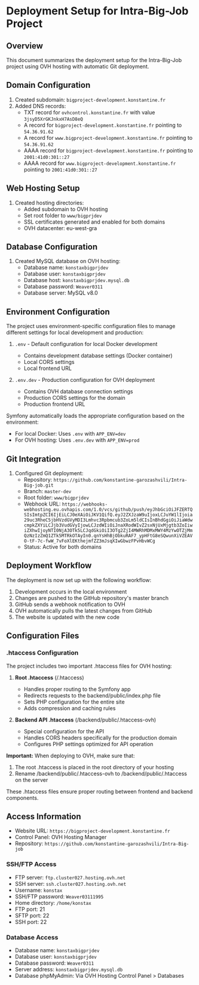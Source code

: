 # Deployment Setup for Intra-Big-Job Project

## Overview

This document summarizes the deployment setup for the Intra-Big-Job project using OVH hosting with automatic Git deployment.

## Domain Configuration

1. Created subdomain: `bigproject-development.konstantine.fr`
2. Added DNS records:
   - TXT record for `ovhcontrol.konstantine.fr` with value `3jsyD5XrGKJnkxH7AsD8eQ`
   - A record for `bigproject-development.konstantine.fr` pointing to `54.36.91.62`
   - A record for `www.bigproject-development.konstantine.fr` pointing to `54.36.91.62`
   - AAAA record for `bigproject-development.konstantine.fr` pointing to `2001:41d0:301::27`
   - AAAA record for `www.bigproject-development.konstantine.fr` pointing to `2001:41d0:301::27`

## Web Hosting Setup

1. Created hosting directories:
   - Added subdomain to OVH hosting
   - Set root folder to `www/bigprjdev`
   - SSL certificates generated and enabled for both domains
   - OVH datacenter: eu-west-gra

## Database Configuration

1. Created MySQL database on OVH hosting:
   - Database name: `konstaxbigprjdev`
   - Database user: `konstaxbigprjdev`
   - Database host: `konstaxbigprjdev.mysql.db`
   - Database password: `Weaver0311`
   - Database server: MySQL v8.0

## Environment Configuration

The project uses environment-specific configuration files to manage different settings for local development and production:

1. `.env` - Default configuration for local Docker development
   - Contains development database settings (Docker container)
   - Local CORS settings
   - Local frontend URL

2. `.env.dev` - Production configuration for OVH deployment
   - Contains OVH database connection settings
   - Production CORS settings for the domain
   - Production frontend URL

Symfony automatically loads the appropriate configuration based on the environment:
- For local Docker: Uses `.env` with `APP_ENV=dev`
- For OVH hosting: Uses `.env.dev` with `APP_ENV=prod`

## Git Integration

1. Configured Git deployment:
   - Repository: `https://github.com/konstantine-garozashvili/Intra-Big-job.git`
   - Branch: `master-dev`
   - Root folder: `www/bigprjdev`
   - Webhook URL: `https://webhooks-webhosting.eu.ovhapis.com/1.0/vcs/github/push/eyJhbGciOiJFZERTQSIsImtpZCI6IjEiLCJ0eXAiOiJKV1QifQ.eyJ2ZXJzaW9uIjoxLCJuYW1lIjoia29uc3RheC5jbHVzdGVyMDI3Lmhvc3Rpbmcub3ZoLm5ldCIsInBhdGgiOiJiaWdwcmpkZXYiLCJjb3VudGVyIjowLCJzdWIiOiJnaXRodWIvZ2sxNjUxMjgtb3ZoIiwiZXhwIjoyNTI0NjA3OTk5LCJqdGkiOiI3OTg2ZjI4MWRhMDMxMWY4MzYwOTZjMmQzNzIzZmQ1ZTk5MTRkOTAyIn0.qnYsHhBjObkuRAF7_ypHFtG8eSQwunXiVZEAVO-tF-7c-fwW_7vFoXlEKthejmfZZ3mJsqXIwGbwzFPvHbvWCg`
   - Status: Active for both domains

## Deployment Workflow

The deployment is now set up with the following workflow:

1. Development occurs in the local environment
2. Changes are pushed to the GitHub repository's master branch
3. GitHub sends a webhook notification to OVH
4. OVH automatically pulls the latest changes from GitHub
5. The website is updated with the new code

## Configuration Files

### .htaccess Configuration

The project includes two important .htaccess files for OVH hosting:

1. **Root .htaccess** (/.htaccess)
   - Handles proper routing to the Symfony app
   - Redirects requests to the backend/public/index.php file
   - Sets PHP configuration for the entire site
   - Adds compression and caching rules

2. **Backend API .htaccess** (/backend/public/.htaccess-ovh)
   - Special configuration for the API
   - Handles CORS headers specifically for the production domain
   - Configures PHP settings optimized for API operation

**Important:** When deploying to OVH, make sure that:
1. The root .htaccess is placed in the root directory of your hosting
2. Rename /backend/public/.htaccess-ovh to /backend/public/.htaccess on the server

These .htaccess files ensure proper routing between frontend and backend components.

## Access Information

- Website URL: `https://bigproject-development.konstantine.fr`
- Control Panel: OVH Hosting Manager
- Repository: `https://github.com/konstantine-garozashvili/Intra-Big-job`

### SSH/FTP Access
- FTP server: `ftp.cluster027.hosting.ovh.net`
- SSH server: `ssh.cluster027.hosting.ovh.net`
- Username: `konstax`
- SSH/FTP password: `Weaver03111995`
- Home directory: `/home/konstax`
- FTP port: 21
- SFTP port: 22
- SSH port: 22

### Database Access
- Database name: `konstaxbigprjdev`
- Database user: `konstaxbigprjdev`
- Database password: `Weaver0311`
- Server address: `konstaxbigprjdev.mysql.db`
- Database phpMyAdmin: Via OVH Hosting Control Panel > Databases

